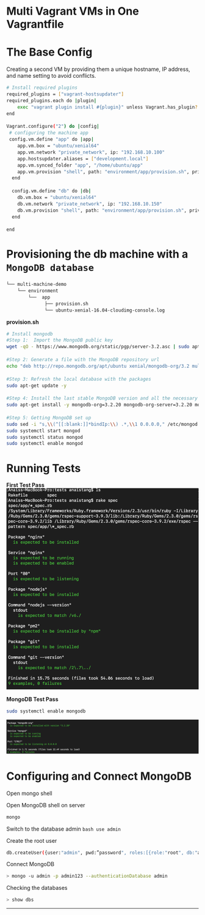 # Multi Vagrant VMs in One Vagrantfile

# The Base Config

Creating a second VM by providing them a unique hostname, IP address, and name setting to avoid conflicts.
```bash
# Install required plugins
required_plugins = ["vagrant-hostsupdater"]
required_plugins.each do |plugin|
    exec "vagrant plugin install #{plugin}" unless Vagrant.has_plugin? plugin
end

Vagrant.configure("2") do |config|
 # configuring the machine app 
 config.vm.define "app" do |app|
    app.vm.box = "ubuntu/xenial64"
    app.vm.network "private_network", ip: "192.168.10.100"
    app.hostsupdater.aliases = ["development.local"]
    app.vm.synced_folder "app", "/home/ubuntu/app"
    app.vm.provision "shell", path: "environment/app/provision.sh", privileged: false
  end

  config.vm.define "db" do |db|
    db.vm.box = "ubuntu/xenial64"
    db.vm.network "private_network", ip: "192.168.10.150"
    db.vm.provision "shell", path: "environment/app/provision.sh", privileged: false
  end
  
end
```

# Provisioning the db machine with a `MongoDB database`

```bash
└── multi-machine-demo
    └── environment
        └──  app
              ├── provision.sh
              └── ubuntu-xenial-16.04-cloudimg-console.log           
```

**provision.sh**

```bash
# Install mongodb
#Step 1:  Import the MongoDB public key
wget -qO - https://www.mongodb.org/static/pgp/server-3.2.asc | sudo apt-key add -

#Step 2: Generate a file with the MongoDB repository url
echo "deb http://repo.mongodb.org/apt/ubuntu xenial/mongodb-org/3.2 multiverse" | sudo tee /etc/apt/sources.list.d/mongodb-org-3.2.list

#Step 3: Refresh the local database with the packages
sudo apt-get update -y

#Step 4: Install the last stable MongoDB version and all the necessary packages on our system
sudo apt-get install -y mongodb-org=3.2.20 mongodb-org-server=3.2.20 mongodb-org-shell=3.2.20 mongodb-org-mongos=3.2.20 mongodb-org-tools=3.2.20

#Step 5: Getting MongoDB set up
sudo sed -i "s,\\(^[[:blank:]]*bindIp:\\) .*,\\1 0.0.0.0," /etc/mongod.conf
sudo systemctl start mongod
sudo systemctl status mongod
sudo systemctl enable mongod
```

# Running Tests
**First Test Pass**
![pass_rake_spec](first_testpass.jpeg)

**MongoDB Test Pass**
```bash
sudo systemctl enable mongodb
```
![mongodb_testpass](mongodb_testpass.jpeg)

# Configuring and Connect MongoDB
Open mongo shell 

Open MongoDB shell on server 
```bash
mongo
```

Switch to the database admin
``bash
use admin
``

Create the root user
```bash
db.createUser({user:"admin", pwd:”password", roles:[{role:"root", db:"admin"}]})
```

Connect MongoDB
```bash
> mongo -u admin -p admin123 --authenticationDatabase admin
```

Checking the databases
```bash
> show dbs
```

---

